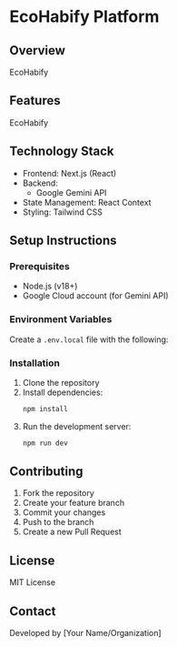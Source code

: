 # EcoHabify Platform

## Overview
EcoHabify

## Features
EcoHabify

## Technology Stack
- Frontend: Next.js (React)
- Backend: 
  - Google Gemini API
- State Management: React Context
- Styling: Tailwind CSS

## Setup Instructions

### Prerequisites
- Node.js (v18+)
- Google Cloud account (for Gemini API)

### Environment Variables
Create a `.env.local` file with the following:

### Installation
1. Clone the repository
2. Install dependencies:
   ```bash
   npm install
   ```
3. Run the development server:
   ```bash 
   npm run dev
   ```


## Contributing
1. Fork the repository
2. Create your feature branch
3. Commit your changes
4. Push to the branch
5. Create a new Pull Request

## License
MIT License

## Contact
Developed by [Your Name/Organization]
